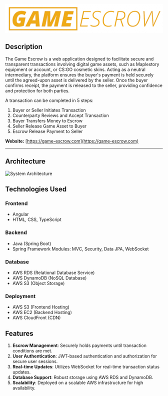 ![Game Escrow Service Logo](./server/src/readme-images/logo_game_escrow.png)


## Description
The Game Escrow is a web application designed to facilitate secure and transparent transactions involving digital game assets, such as Maplestory equipment or account, or CS:GO cosmetic skins. Acting as a neutral intermediary, the platform ensures the buyer's payment is held securely until the agreed-upon asset is delivered by the seller. Once the buyer confirms receipt, the payment is released to the seller, providing confidence and protection for both parties.

A transaction can be completed in 5 steps:
1. Buyer or Seller Initiates Transaction
2. Counterparty Reviews and Accept Transaction
3. Buyer Transfers Money to Escrow
4. Seller Release Game Asset to Buyer
4. Escrow Release Payment to Seller

**Website:** [https://game-escrow.com](https://game-escrow.com)

---

## Architecture

![System Architecture](url "System Architecture Diagram")


## Technologies Used
### Frontend
- Angular
- HTML, CSS, TypeScript

### Backend
- Java (Spring Boot)
- Spring Framework Modules: MVC, Security, Data JPA, WebSocket

### Database
- AWS RDS (Relational Database Service)
- AWS DynamoDB (NoSQL Database)
- AWS S3 (Object Storage)

### Deployment
- AWS S3 (Frontend Hosting)
- AWS EC2 (Backend Hosting)
- AWS CloudFront (CDN)


## Features
1. **Escrow Management**: Securely holds payments until transaction conditions are met.
2. **User Authentication**: JWT-based authentication and authorization for secure user sessions.
3. **Real-time Updates**: Utilizes WebSocket for real-time transaction status updates.
4. **Database Support**: Robust storage using AWS RDS and DynamoDB.
5. **Scalability**: Deployed on a scalable AWS infrastructure for high availability.
